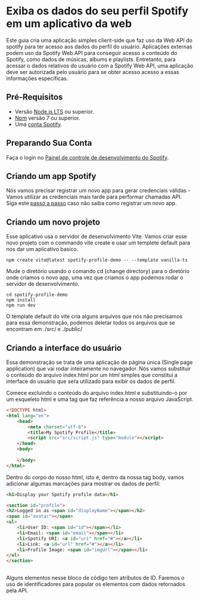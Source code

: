 # Exiba os dados do seu perfil Spotify em um aplicativo da web

Este guia cria uma aplicação simples client-side que faz uso da Web API do spotify para ter acesso aos dados do perfil do usuário.
Aplicações externas podem uso da Spotify Web API para conseguir acesso a conteúdo do Spotify, como dados de músicas, albums e playlists.
Entretanto, para acessar o dados relativos do usuário com a Spotify Web API, uma aplicação deve ser autorizada pelo usuário para se obter acesso acesso a essas informações específicas.

## Pré-Requisitos

- Versão [Node.js LTS](https://nodejs.org/en) ou superior.
- [Npm](https://docs.npmjs.com/) versão 7 ou superior.
- Uma [conta Spotify](https://accounts.spotify.com/en/login?flow_ctx=a00142bf-54ff-4ac2-89e3-5bf33b142f27:1702587714).

## Preparando Sua Conta 

Faça o login no [Painel de controle de desenvolvimento do Spotify](https://developer.spotify.com/).

## Criando um app Spotify

Nós vamos precisar registrar um novo app para gerar credenciais válidas - Vamos utilizar as credenciais mais tarde para performar chamadas API. Siga este [passo a passo](https://developer.spotify.com/documentation/web-api/concepts/apps) caso não saiba como registrar um novo app.

## Criando um novo projeto

Esse aplicativo usa o servidor de desenvolvimento Vite. Vamos criar esse novo projeto com o commando vite create e usar um templete default para nos dar um aplicativo basíco.

```
npm create vite@latest spotify-profile-demo -- --template vanilla-ts

```
Mude o diretório usando o comando cd (change directory) para o diretório onde criamos o novo app, uma vez que criamos o app podemos rodar o servidor de desenvolvimento.

```
cd spotify-profile-demo
npm install
npm run dev

```
O template default do vite cria alguns arquivos que nós não precisamos para essa demonstração, podemos deletar todos os arquivos que se encontram em ./src/ e ./public/

## Criando a interface do usuário

Essa demonstração se trata de uma aplicação de página única (Single page application) que vai rodar inteiramente no navegador. Nós vamos substituir o conteúdo do arquivo index.html por um html simples que constitui a interface do usuário que seŕa utilizado para exibir os dados de perfil.

Comece excluindo o conteúdo do arquivo index.html e substituindo-o por um esqueleto html e uma tag que faz referência a nosso arquivo JavaScript.

```html
<!DOCTYPE html>
<html lang="en">
    <head>
        <meta charset="utf-8">
        <title>My Spotify Profile</title>
        <script src="src/script.js" type="module"></script>
    </head>
    <body>
        
    </body>
</html>

```

Dentro do corpo do nosso html, isto é, dentro da nossa tag body, vamos adicionar algumas marcações para mostrar os dados de perfil:

```html
<h1>Display your Spotify profile data</h1>

<section id="profile">
<h2>Logged in as <span id="displayName"></span></h2>
<span id="avatar"></span>
<ul>
    <li>User ID: <span id="id"></span></li>
    <li>Email: <span id="email"></span></li>
    <li>Spotify URI: <a id="uri" href="#"></a></li>
    <li>Link: <a id="url" href="#"></a></li>
    <li>Profile Image: <span id="imgUrl"></span></li>
</ul>
</section>
 
```
Alguns elementos nesse bloco de código tem atributos de ID. Faremos o uso de identificadores para popular os elementos com dados retornados pela API.


